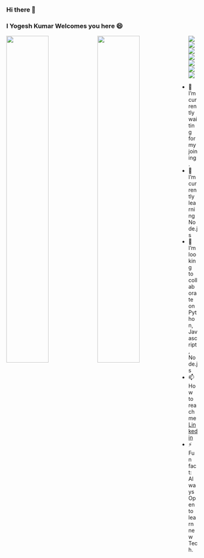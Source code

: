### Hi there 👋
### I Yogesh Kumar Welcomes you here 😄

<img align="left" style="width:47%" src="https://github-readme-stats.vercel.app/api?username=yogeshsingh2672000&show_icons=true&theme=radical" />
<img align="left" style="width:47%" src="https://github-readme-stats.vercel.app/api/top-langs/?username=anuraghazra&layout=compact" />

<img src="https://img.shields.io/badge/python-3670A0?style=for-the-badge&logo=python&logoColor=ffdd54" />
<img src="https://img.shields.io/badge/node.js-6DA55F?style=for-the-badge&logo=node.js&logoColor=white" />
<img src="https://img.shields.io/badge/javascript-%23323330.svg?style=for-the-badge&logo=javascript&logoColor=%23F7DF1E" />
<img src="https://img.shields.io/badge/django-%23092E20.svg?style=for-the-badge&logo=django&logoColor=white" />
<img src="https://img.shields.io/badge/express.js-%23404d59.svg?style=for-the-badge&logo=express&logoColor=%2361DAFB" />
<img src="https://img.shields.io/badge/FastAPI-005571?style=for-the-badge&logo=fastapi" />
<img src="https://img.shields.io/badge/react-%2320232a.svg?style=for-the-badge&logo=react&logoColor=%2361DAFB" />
<!-- <img src="" /> -->
 
- 🔭 I’m currently waiting for my joining.
- 🌱 I’m currently learning Node.js
- 👯 I’m looking to collaborate on Python, Javascript, Node.js
- 📫 How to reach me [Linkedin](https://www.linkedin.com/in/yogesh-krr/)
- ⚡ Fun fact: Always Open to learn new Tech. 

<!--
**yogeshsingh2672000/yogeshsingh2672000** is a ✨ _special_ ✨ repository because its `README.md` (this file) appears on your GitHub profile.

Here are some ideas to get you started:

- 🔭 I’m currently working on ...
- 🌱 I’m currently learning ...
- 👯 I’m looking to collaborate on ...
- 🤔 I’m looking for help with ...
- 💬 Ask me about ...
- 📫 How to reach me: ...
- 😄 Pronouns: ...
- ⚡ Fun fact: ...
-->
